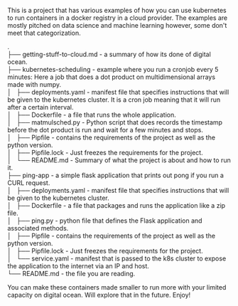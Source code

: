 This is a project that has various examples of how you can use kubernetes to run containers in a docker registry in a cloud provider. The examples are mostly pitched on data science and machine learning however, some don't meet that categorization.  

.  
├── getting-stuff-to-cloud.md - a summary of how its done of digital ocean.  
├── kubernetes-scheduling - example where you run a cronjob every 5 minutes: Here a job that does a dot product on multidimensional arrays made with numpy.  
│   ├── deployments.yaml - manifest file that specifies instructions that will be given to the kubernetes cluster. It is a cron job meaning that it will run after a certain interval.  
│   ├── Dockerfile - a file that runs the whole application.  
│   ├── matmulsched.py - Python script that does records the timestamp before the dot product is run and wait for a few minutes and stops.  
│   ├── Pipfile - contains the requirements of the project as well as the python version.  
│   ├── Pipfile.lock - Just freezes the requirements for the project.  
│   └── README.md - Summary of what the project is about and how to run it.  
├── ping-app - a simple flask application that prints out pong if you run a CURL request.  
│   ├── deployments.yaml - manifest file that specifies instructions that will be given to the kubernetes cluster.  
│   ├── Dockerfile - a file that packages and runs the application like a zip file.  
│   ├── ping.py  - python file that defines the Flask application and associated methods.  
│   ├── Pipfile - contains the requirements of the project as well as the python version.  
│   ├── Pipfile.lock - Just freezes the requirements for the project.  
│   └── service.yaml - manifest that is passed to the k8s cluster to expose the application to the internet via an IP and host.  
└── README.md - the file you are reading.  

You can make these containers made smaller to run more with your limited capacity on digital ocean. Will explore that in the future. Enjoy!  

